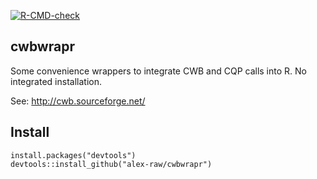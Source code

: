 <!-- badges: start -->
[![R-CMD-check](https://github.com/alex-raw/cwbwrapr/workflows/R-CMD-check/badge.svg)](https://github.com/alex-raw/cwbwrapr/actions)
<!-- badges: end -->

## cwbwrapr

Some convenience wrappers to integrate CWB and CQP calls into R.
No integrated installation.

See: http://cwb.sourceforge.net/

## Install

```
install.packages("devtools")
devtools::install_github("alex-raw/cwbwrapr")
```

